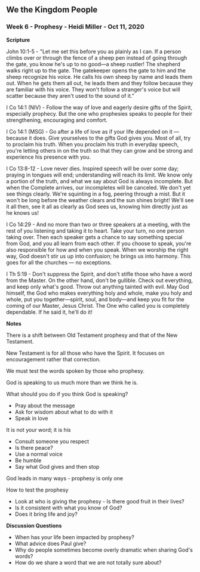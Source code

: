 ## We the Kingdom People

### Week 6 - Prophesy - Heidi Miller - Oct 11, 2020

**Scripture**

John 10:1-5  - 
"Let me set this before you as plainly as I can. If a person climbs over or through the fence of a sheep pen instead of going through the gate, you know he's up to no good—a sheep rustler! The shepherd walks right up to the gate. The gatekeeper opens the gate to him and the sheep recognize his voice. He calls his own sheep by name and leads them out. When he gets them all out, he leads them and they follow because they are familiar with his voice. They won't follow a stranger's voice but will scatter because they aren't used to the sound of it.”

I Co 14:1 (NIV) - 
Follow the way of love and eagerly desire gifts of the Spirit, especially prophecy.  But the one who prophesies speaks to people for their strengthening, encouraging and comfort.

I Co 14:1 (MSG) - 
Go after a life of love as if your life depended on it — because it does. Give yourselves to the gifts God gives you. Most of all, try to proclaim his truth. When you proclaim his truth in everyday speech, you're letting others in on the truth so that they can grow and be strong and experience his presence with you.

I Co 13:8-12 - 
Love never dies. Inspired speech will be over some day; praying in tongues will end; understanding will reach its limit. We know only a portion of the truth, and what we say about God is always incomplete. But when the Complete arrives, our incompletes will be canceled.
We don't yet see things clearly. We're squinting in a fog, peering through a mist. But it won't be long before the weather clears and the sun shines bright! We'll see it all then, see it all as clearly as God sees us, knowing him directly just as he knows us!

I Co 14:29 -
And no more than two or three speakers at a meeting, with the rest of you listening and taking it to heart. Take your turn, no one person taking over. Then each speaker gets a chance to say something special from God, and you all learn from each other. If you choose to speak, you're also responsible for how and when you speak. When we worship the right way, God doesn't stir us up into confusion; he brings us into harmony. This goes for all the churches — no exceptions.

I Th 5:19 - 
Don't suppress the Spirit, and don't stifle those who have a word from the Master. On the other hand, don't be gullible. Check out everything, and keep only what's good. Throw out anything tainted with evil.
May God himself, the God who makes everything holy and whole, make you holy and whole, put you together—spirit, soul, and body—and keep you fit for the coming of our Master, Jesus Christ. The One who called you is completely dependable. If he said it, he'll do it!


**Notes**

There is a shift between Old Testament prophesy and that of the New Testament.

New Testament is for all those who have the Spirit.  It focuses on encouragement rather
that correction.

We must test the words spoken by those who prophesy.

God is speaking to us much more than we think he is.

What should you do if you think God is speaking?
* Pray about the message
* Ask for wisdom about what to do with it
* Speak in love

It is not your word; it is his
* Consult someone you respect
* Is there peace?
* Use a normal voice
* Be humble
* Say what God gives and then stop

God leads in many ways - prophesy is only one

How to test the prophesy
* Look at who is giving the prophesy - Is there good fruit in their lives?
* Is it consistent with what you know of God?
* Does it bring life and joy?


**Discussion Questions**

* When has your life been impacted by prophesy?
* What advice does Paul give?
* Why do people sometimes become overly dramatic when sharing God's words?
* How do we share a word that we are not totally sure about?

